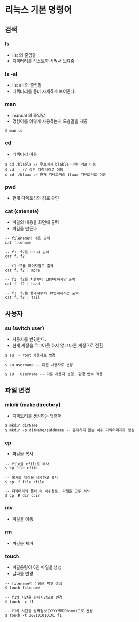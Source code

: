 #  리눅스 기본 명령어

## 검색
### ls

- list 의 줄임말
- 디렉터리를 리스트화 시켜서 보여줌

### ls -al

- list all 의 줄임말
- 디렉터리를 좀더 자세하게 보여준다.

### man

- manual 의 줄임말
- 명령어를 어떻게 사용하는지 도움말을 제공

```
$ man ls
```

### cd

- 디렉터리 이동

```
$ cd /blabla // 루트에서 blabla 디렉터리로 이동
$ cd .. // 상위 디렉터리로 이동
$ cd ./blaaa // 현재 디렉토리의 blaaa 디렉토리로 이동
```

### pwd

- 현재 디렉토리의 경로 확인

### cat (catenate)
- 파일의 내용을 화면에 출력
- 파일을 만든다

```
-- filename의 내용 출력
cat filename 

-- f1, f2를 이어서 출력
cat f1 f2 

-- f1 f2를 페이지별로 출력
cat f1 f2 | more 

-- f1, f2를 처음부터 10번째까지만 출력
cat f1 f2 | head

-- f1, f2를 끝에서부터 10번째까지만 출력
cat f1 f2 | tail
```

## 사용자

### su (switch user)

- 사용자를 변경한다.
- 현재 계정을 로그아웃 하지 않고 다른 계정으로 전환

```
$ su -- root 사용자로 변경

$ su username -- 다른 사용자로 변경

$ su - username -- 다른 사용자 변경, 환경 변수 적용
```

## 파일 변경
### mkdir (make directory)
- 디렉토리를 생성하는 명령어
```
$ mkdir dirName
$ mkdir -p dirName/subdname -- 존재하지 않는 하위 디렉터리까지 생성
```

### cp 
- 파일을 복사
```
-- file을 cfile로 복사
$ cp file cfile

-- 복사할 대상을 삭제하고 복사
$ cp -f file cfile

-- 디렉터리와 폴더 속 하위경로, 파일을 모두 복사
$ cp -R dir cdir
```

### mv
- 파일을 이동

### rm 
- 파일을 제거

### touch
- 파일용량이 0인 파일을 생성
- 날짜를 변경

```
-- filename이 이름은 파일 생성
$ touch filename 

-- f1의 시간을 현재시간으로 변경
$ touch -c f1

-- f1의 시간을 날짜정보(YYYYMMDDhhmm)으로 변경
$ touch -t 202101010101 f1
```


